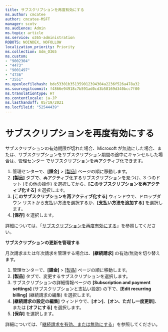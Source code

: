 ```yaml
---
title: サブスクリプションを再度有効にする
ms.author: cmcatee
author: cmcatee-MSFT
manager: scotv
ms.audience: Admin
ms.topic: article
ms.service: o365-administration
ROBOTS: NOINDEX, NOFOLLOW
localization_priority: Priority
ms.collection: Adm_O365
ms.custom:
- "9002304"
- "4473"
- "9001497"
- "4736"
- "3551"
ms.openlocfilehash: bde53301b351359012394304a2236f526a478a32
ms.sourcegitcommit: f4866e94918c7b591ad0cd3b58169d340bcc7f00
ms.translationtype: HT
ms.contentlocale: ja-JP
ms.lasthandoff: 05/19/2021
ms.locfileid: "52544439"
---
```

# <a name="reactivate-your-subscription"></a>サブスクリプションを再度有効にする

サブスクリプションの有効期限が切れた場合、Microsoft が無効にした場合、または、サブスクリプションをサブスクリプション期間の途中にキャンセルした場合は、管理センター でサブスクリプションを再アクティブ化できます。

1. 管理センターで、**[課金]** > [[製品]](https://go.microsoft.com/fwlink/p/?linkid=842054) ページの順に移動します。
2. **[製品]** タブで、再アクティブ化するサブスクリプションを見つけ、3 つのドット (その他の操作) を選択してから、**[このサブスクリプションを再アクティブ化する]** を選択します。
3. **[このサブスクリプションを再アクティブ化する]** ウィンドウで、ドロップダウン リストから支払い方法を選択するか、**[支払い方法を追加する]** を選択します。
4. **[保存]** を選択します。

詳細については、「[サブスクリプションを再度有効にする](/microsoft-365/commerce/subscriptions/reactivate-your-subscription)」を参照してください。

**サブスクリプションの更新を管理する**

月次請求または年次請求を管理する場合は、**[継続請求]** の有効/無効を切り替えます。

1. 管理センターで、**[課金]** > [[製品]](https://go.microsoft.com/fwlink/p/?linkid=842054) ページの順に移動します。
2. **[製品]** タブで、変更するサブスクリプションを選択します。
3. サブスクリプションの詳細情報ページの **[Subscription and payment settings]** (サブスクリプションと支払い設定) の下で、**[Edit recurring billing]** (継続請求の編集) を選択します。
4. **[継続請求の設定の編集]**  ウィンドウで、**[オン]**、**[オン、ただし一度更新]**、または **[オフにする]** を選択します。
5. **[保存]** を選択します。

詳細については、「[継続請求を有効、または無効にする](/microsoft-365/commerce/subscriptions/renew-your-subscription#turn-recurring-billing-off-or-on)」を参照してください。